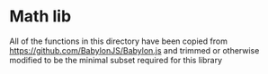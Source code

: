 # Math lib

All of the functions in this directory have been copied from https://github.com/BabylonJS/Babylon.js
and trimmed or otherwise modified to be the minimal subset required for this library
